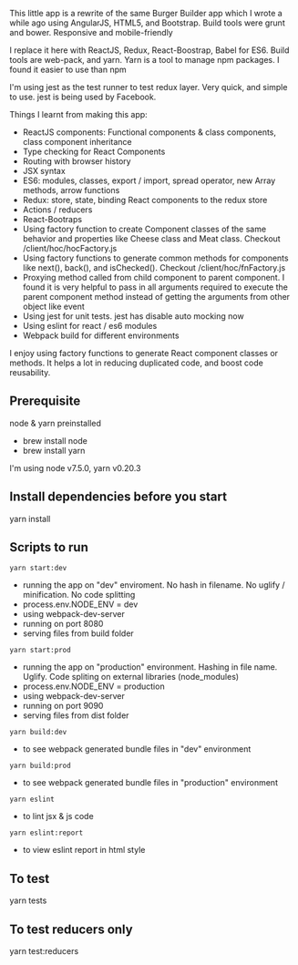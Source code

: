 This little app is a rewrite of the same Burger Builder app which I wrote a while ago using AngularJS, HTML5, and Bootstrap. Build tools were grunt and bower. Responsive and mobile-friendly

I replace it here with ReactJS, Redux, React-Boostrap, Babel for ES6. Build tools are web-pack, and yarn. Yarn is a tool to manage npm packages. I found it easier to use than npm

I'm using jest as the test runner to test redux layer. Very quick, and simple to use. jest is being used by Facebook.

Things I learnt from making this app:
- ReactJS components: Functional components & class components, class component inheritance
- Type checking for React Components
- Routing with browser history
- JSX syntax
- ES6: modules, classes, export / import, spread operator, new Array methods, arrow functions
- Redux: store, state, binding React components to the redux store
- Actions / reducers
- React-Bootraps
- Using factory function to create Component classes of the same behavior and properties like Cheese class and Meat class. Checkout /client/hoc/hocFactory.js
- Using factory functions to generate common methods for components like next(), back(), and isChecked(). Checkout /client/hoc/fnFactory.js
- Proxying method called from child component to parent component. I found it is very helpful to pass in all arguments required to execute the parent component method instead of getting the arguments from other object like event
- Using jest for unit tests. jest has disable auto mocking now
- Using eslint for react / es6 modules
- Webpack build for different environments

I enjoy using factory functions to generate React component classes or methods. It helps a lot in reducing duplicated code, and boost code reusability.

## Prerequisite
node & yarn preinstalled

- brew install node
- brew install yarn

I'm using node v7.5.0, yarn v0.20.3

## Install dependencies before you start
yarn install

## Scripts to run
```
yarn start:dev
```
  - running the app on "dev" enviroment. No hash in filename. No uglify / minification. No code splitting
  - process.env.NODE_ENV = dev
  - using webpack-dev-server
  - running on port 8080
  - serving files from build folder
```
yarn start:prod
```
  - running the app on "production" environment. Hashing in file name. Uglify. Code spliting on external libraries (node_modules)
  - process.env.NODE_ENV = production
  - using webpack-dev-server
  - running on port 9090
  - serving files from dist folder

```
yarn build:dev
```
  - to see webpack generated bundle files in "dev" environment

```
yarn build:prod
```
  - to see webpack generated bundle files in "production" environment

```
yarn eslint
```
  - to lint jsx & js code

```
yarn eslint:report
```
  - to view eslint report in html style

## To test
yarn tests

## To test reducers only
yarn test:reducers
